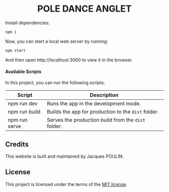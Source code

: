 <h1 align="center">
  POLE DANCE ANGLET
</h1>

Install dependencies:

```
npm i
```

Now, you can start a local web server by running:

```
npm start
```

And then open http://localhost:3000 to view it in the browser.

#### Available Scripts

In this project, you can run the following scripts:

| Script        | Description                                         |
| ------------- | --------------------------------------------------- |
| npm run dev   | Runs the app in the development mode.               |
| npm run build | Builds the app for production to the `dist` folder. |
| npm run serve | Serves the production build from the `dist` folder. |

## Credits

This website is built and maintained by Jacques POULIN.

## License

This project is licensed under the terms of the [MIT license](https://github.com/SafdarJamal/vite-template-react/blob/main/LICENSE).
